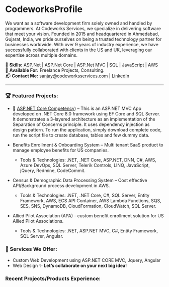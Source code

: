 # CodeworksProfile
We want as a software development firm solely owned and handled by programmers. At Codeworks Services, we specialize in delivering software that meet your vision. Founded in 2015 and headquartered in Ahmedabad, Gujarat, India, we pride ourselves on being a trusted technology partner for businesses worldwide. With over 9 years of industry experience, we have successfully collaborated with clients in the US and UK, leveraging our expertise across multiple domains.  

🔧 **Skills:** ASP.Net | ASP.Net Core | ASP.Net MVC | SQL | JavaScript | AWS   
💼 **Available For:** Freelance Projects, Consulting.  
📬 **Contact Me:** sanjay@codeworksservices.com | [LinkedIn](https://www.linkedin.com/company/codeworksservices/)  

---

### 🏆 Featured Projects:
- 🚀 [ASP.NET Core Competency](https://github.com/codeworks-services/AspNetCoreMvc)) – This is an ASP.NET MVC App developed on .NET Core 8.0 framework using EF Core and SQL Server. It demonstrates a 3-layered architecture as an implementation of the Separation of Concerns principle. It uses dependency injection as design pattern. To run the application, simply download complete code, run the script file to create database, tables and few dummy data.

- Benefits Enrollment & Onboarding System – Multi tenant SaaS product to manage employee benefits for US companies.
  - Tools & Technologies: .NET, .NET Core, ASP.NET, DNN, C#, AWS, Azure DevOps, SQL Server, Telerik Controls, LINQ, JavaScript, jQuery, Redmine, CodeCommit.
 
- Census & Demographic Data Processing System – Cost effective API/Background process development in AWS.
  - Tools & Technologies: .NET, .NET Core, C#, SQL Server, Entity Framework, AWS, ECS API Container, AWS Lambda Functions, SQS, SES, SNS, DynamoDB, CloudFormation, CloudWatch, SQL Server.
 
- Allied Pilot Association (APA) - custom benefit enrollment solution for US Allied Pilot Associations.
  - Tools & Technologies: .NET, ASP.NET MVC, C#, Entity Framework, SQL Server, Angular.
  
### 💼 Services We Offer:
- Custom Web Development using ASP.NET CORE MVC, Jquery, Angular
- Web Design
✨ **Let’s collaborate on your next big idea!**

### Recent Projects/Products Experience: 

  




